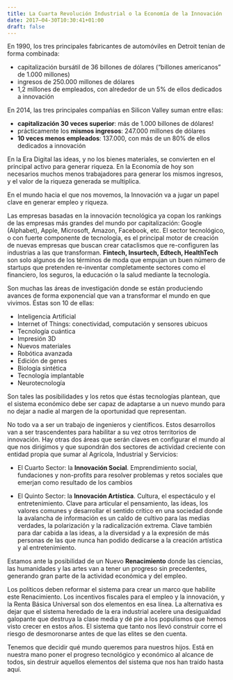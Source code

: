 ```yaml
---
title: La Cuarta Revolución Industrial o la Economía de la Innovación
date: 2017–04-30T10:30:41+01:00
draft: false
---
```


En 1990, los tres principales fabricantes de automóviles en Detroit tenían de forma combinada:

- capitalización bursátil de 36 billones de dólares (“billones americanos” de 1.000 millones)
- ingresos de 250.000 millones de dólares
- 1,2 millones de empleados, con alrededor de un 5% de ellos dedicados a innovación

En 2014, las tres principales compañías en Silicon Valley suman entre ellas:

- **capitalización 30 veces superior**: más de 1.000 billones de dólares!
- prácticamente los **mismos ingresos**: 247.000 millones de dólares
- **10 veces menos empleados**: 137.000, con más de un 80% de ellos dedicados a innovación

En la Era Digital las ideas, y no los bienes materiales, se convierten en el principal activo para generar riqueza. En la Economía de hoy son necesarios muchos menos trabajadores para generar los mismos ingresos, y el valor de la riqueza generada se multiplica.

En el mundo hacia el que nos movemos, la Innovación va a jugar un papel clave en generar empleo y riqueza.

Las empresas basadas en la innovación tecnológica ya copan los rankings de las empresas más grandes del mundo por capitalización: Google (Alphabet), Apple, Microsoft, Amazon, Facebook, etc. El sector tecnológico, o con fuerte componente de tecnología, es el principal motor de creación de nuevas empresas que buscan crear cataclismos que re-configuren las industrias a las que transforman. **Fintech, Insurtech, Edtech, HealthTech** son solo algunos de los términos de moda que empujan un buen número de startups que pretenden re-inventar completamente sectores como el financiero, los seguros, la educación o la salud mediante la tecnología.

Son muchas las áreas de investigación donde se están produciendo avances de forma exponencial que van a transformar el mundo en que vivimos. Éstas son 10 de ellas:

- Inteligencia Artificial
- Internet of Things: conectividad, computación y sensores ubicuos
- Tecnología cuántica
- Impresión 3D
- Nuevos materiales
- Robótica avanzada
- Edición de genes
- Biología sintética
- Tecnología implantable
- Neurotecnología

Son tales las posibilidades y los retos que éstas tecnologías plantean, que el sistema económico debe ser capaz de adaptarse a un nuevo mundo para no dejar a nadie al margen de la oportunidad que representan.

No todo va a ser un trabajo de ingenieros y científicos. Estos desarrollos van a ser trascendentes para habilitar a su vez otros territorios de innovación. Hay otras dos áreas que serán claves en configurar el mundo al que nos dirigimos y que supondrán dos sectores de actividad creciente con entidad propia que sumar al Agrícola, Industrial y Servicios:

- El Cuarto Sector: la **Innovación Social**. Emprendimiento social, fundaciones y non-profits para resolver problemas y retos sociales que emerjan como resultado de los cambios

- El Quinto Sector: la **Innovación Artística**. Cultura, el espectáculo y el entretenimiento. Clave para articular el pensamiento, las ideas, los valores comunes y desarrollar el sentido crítico en una sociedad donde la avalancha de información es un caldo de cultivo para las medias verdades, la polarización y la radicalización extrema. Clave también para dar cabida a las ideas, a la diversidad y a la expresión de más personas de las que nunca han podido dedicarse a la creación artística y al entretenimiento.

Estamos ante la posibilidad de un Nuevo **Renacimiento** donde las ciencias, las humanidades y las artes van a tener un progreso sin precedentes, generando gran parte de la actividad económica y del empleo.

Los políticos deben reformar el sistema para crear un marco que habilite este Renacimiento. Los incentivos fiscales para el empleo y la innovación, y la Renta Básica Universal son dos elementos en esa línea. La alternativa es dejar que el sistema heredado de la era industrial acelere una desigualdad galopante que destruya la clase media y dé pie a los populismos que hemos visto crecer en estos años. El sistema que tanto nos llevó construir corre el riesgo de desmoronarse antes de que las elites se den cuenta.

Tenemos que decidir qué mundo queremos para nuestros hijos. Está en nuestra mano poner el progreso tecnológico y económico al alcance de todos, sin destruir aquellos elementos del sistema que nos han traído hasta aquí.

